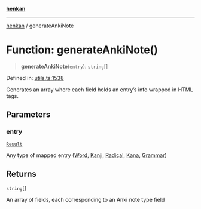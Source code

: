 [**henkan**](../README.md)

***

[henkan](../README.md) / generateAnkiNote

# Function: generateAnkiNote()

> **generateAnkiNote**(`entry`): `string`[]

Defined in: [utils.ts:1538](https://github.com/Ronokof/Henkan/blob/52fe6d98746996eb6471b21af2a4100c9ce484cf/src/utils.ts#L1538)

Generates an array where each field holds an entry’s info wrapped in HTML tags.

## Parameters

### entry

[`Result`](../type-aliases/Result.md)

Any type of mapped entry ([Word](../interfaces/Word.md), [Kanji](../interfaces/Kanji.md), [Radical](../interfaces/Radical.md), [Kana](../interfaces/Kana.md), [Grammar](../interfaces/Grammar.md))

## Returns

`string`[]

An array of fields, each corresponding to an Anki note type field
